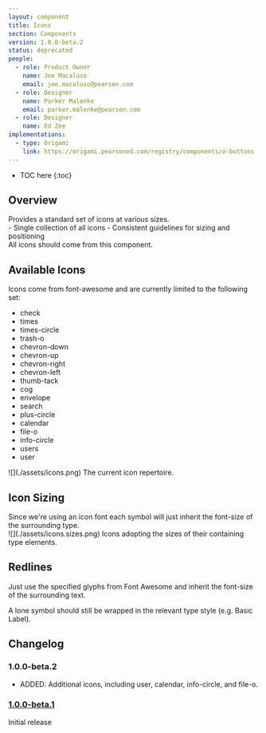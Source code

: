 ```yaml
---
layout: component
title: Icons
section: Components
version: 1.0.0-beta.2
status: deprecated
people:
  - role: Product Owner
    name: Joe Macaluso
    email: joe.macaluso@pearson.com
  - role: Designer
    name: Parker Malenke
    email: parker.malenke@pearson.com
  - role: Designer
    name: Ed Zee
implementations:
  - type: Origami
    link: https://origami.pearsoned.com/registry/components/o-buttons
---
```


* TOC here
{:toc}


## Overview
<div markdown="1" class="tagline">
Provides a standard set of icons at various sizes.
</div>

<div markdown="1" class="feature_list">
- Single collection of all icons
- Consistent guidelines for sizing and positioning
</div>

<div markdown="1" class="usage">
All icons should come from this component.
</div>

## Available Icons
<div class="section_text" markdown="1">
Icons come from font-awesome and are currently limited to the following set:

- check
- times
- times-circle
- trash-o
- chevron-down
- chevron-up
- chevron-right
- chevron-left
- thumb-tack
- cog
- envelope
- search
- plus-circle
- calendar
- file-o
- info-circle
- users
- user

</div>


<div class="images">
<div class="narrow_image" markdown="1">
![](./assets/icons.png)
The current icon repertoire.
</div>
</div>


## Icon Sizing
<div class="section_text" markdown="1">
Since we're using an icon font each symbol will just inherit the font-size of the surrounding type.
</div>

<div class="images">
<div class="narrow_image" markdown="1">
![](./assets/icons.sizes.png)
Icons adopting the sizes of their containing type elements.
</div>
</div>

## Redlines
<div class="section_text" markdown="1">
Just use the specified glyphs from Font Awesome and inherit the font-size of the surrounding text.

A lone symbol should still be wrapped in the relevant type style (e.g. Basic Label).
</div>

## Changelog

### 1.0.0-beta.2
- ADDED: Additional icons, including user, calendar, info-circle, and file-o.

### [1.0.0-beta.1](./v1.0.0-beta.1)
Initial release
